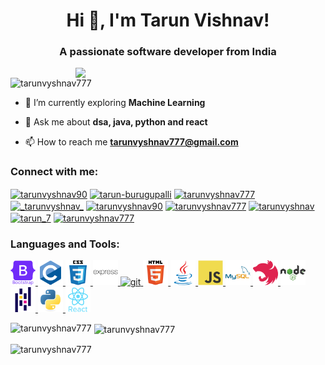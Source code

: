 <h1 align="center">Hi 👋, I'm Tarun Vishnav!</h1>
<h3 align="center">A passionate software developer from India</h3>

<img align="right" width="400" src="https://user-images.githubusercontent.com/74038190/212748842-9fcbad5b-6173-4175-8a61-521f3dbb7514.gif"/>

<p align="left"> <img src="https://komarev.com/ghpvc/?username=tarunvyshnav777&label=Profile%20views&color=0e75b6&style=flat" alt="tarunvyshnav777" /> </p>

- 🌱 I’m currently exploring **Machine Learning**

- 💬 Ask me about **dsa, java, python and react**

- 📫 How to reach me **tarunvyshnav777@gmail.com**

<h3 align="left">Connect with me:</h3>
<p align="left">
<a href="https://codepen.io/tarunvyshnav90" target="blank"><img align="center" src="https://raw.githubusercontent.com/rahuldkjain/github-profile-readme-generator/master/src/images/icons/Social/codepen.svg" alt="tarunvyshnav90" height="30" width="40" /></a>
<a href="https://linkedin.com/in/tarun-burugupalli" target="blank"><img align="center" src="https://raw.githubusercontent.com/rahuldkjain/github-profile-readme-generator/master/src/images/icons/Social/linked-in-alt.svg" alt="tarun-burugupalli" height="30" width="40" /></a>
<a href="https://codesandbox.com/tarunvyshnav777" target="blank"><img align="center" src="https://raw.githubusercontent.com/rahuldkjain/github-profile-readme-generator/master/src/images/icons/Social/codesandbox.svg" alt="tarunvyshnav777" height="30" width="40" /></a>
<a href="https://instagram.com/_tarunvyshnav_" target="blank"><img align="center" src="https://raw.githubusercontent.com/rahuldkjain/github-profile-readme-generator/master/src/images/icons/Social/instagram.svg" alt="_tarunvyshnav_" height="30" width="40" /></a>
<a href="https://www.codechef.com/users/tarunvyshnav90" target="blank"><img align="center" src="https://cdn.jsdelivr.net/npm/simple-icons@3.1.0/icons/codechef.svg" alt="tarunvyshnav90" height="30" width="40" /></a>
<a href="https://www.hackerrank.com/tarunvyshnav777" target="blank"><img align="center" src="https://raw.githubusercontent.com/rahuldkjain/github-profile-readme-generator/master/src/images/icons/Social/hackerrank.svg" alt="tarunvyshnav777" height="30" width="40" /></a>
<a href="https://codeforces.com/profile/tarunvyshnav" target="blank"><img align="center" src="https://raw.githubusercontent.com/rahuldkjain/github-profile-readme-generator/master/src/images/icons/Social/codeforces.svg" alt="tarunvyshnav" height="30" width="40" /></a>
<a href="https://www.leetcode.com/tarun_7" target="blank"><img align="center" src="https://raw.githubusercontent.com/rahuldkjain/github-profile-readme-generator/master/src/images/icons/Social/leet-code.svg" alt="tarun_7" height="30" width="40" /></a>
<a href="https://auth.geeksforgeeks.org/user/tarunvyshnav777" target="blank"><img align="center" src="https://raw.githubusercontent.com/rahuldkjain/github-profile-readme-generator/master/src/images/icons/Social/geeks-for-geeks.svg" alt="tarunvyshnav777" height="30" width="40" /></a>
</p>

<h3 align="left">Languages and Tools:</h3>
<p align="left"> <a href="https://getbootstrap.com" target="_blank" rel="noreferrer"> <img src="https://raw.githubusercontent.com/devicons/devicon/master/icons/bootstrap/bootstrap-plain-wordmark.svg" alt="bootstrap" width="40" height="40"/> </a> <a href="https://www.cprogramming.com/" target="_blank" rel="noreferrer"> <img src="https://raw.githubusercontent.com/devicons/devicon/master/icons/c/c-original.svg" alt="c" width="40" height="40"/> </a> <a href="https://www.w3schools.com/css/" target="_blank" rel="noreferrer"> <img src="https://raw.githubusercontent.com/devicons/devicon/master/icons/css3/css3-original-wordmark.svg" alt="css3" width="40" height="40"/> </a> <a href="https://expressjs.com" target="_blank" rel="noreferrer"> <img src="https://raw.githubusercontent.com/devicons/devicon/master/icons/express/express-original-wordmark.svg" alt="express" width="40" height="40"/> </a> <a href="https://git-scm.com/" target="_blank" rel="noreferrer"> <img src="https://www.vectorlogo.zone/logos/git-scm/git-scm-icon.svg" alt="git" width="40" height="40"/> </a> <a href="https://www.w3.org/html/" target="_blank" rel="noreferrer"> <img src="https://raw.githubusercontent.com/devicons/devicon/master/icons/html5/html5-original-wordmark.svg" alt="html5" width="40" height="40"/> </a> <a href="https://www.java.com" target="_blank" rel="noreferrer"> <img src="https://raw.githubusercontent.com/devicons/devicon/master/icons/java/java-original.svg" alt="java" width="40" height="40"/> </a> <a href="https://developer.mozilla.org/en-US/docs/Web/JavaScript" target="_blank" rel="noreferrer"> <img src="https://raw.githubusercontent.com/devicons/devicon/master/icons/javascript/javascript-original.svg" alt="javascript" width="40" height="40"/> </a> <a href="https://www.mysql.com/" target="_blank" rel="noreferrer"> <img src="https://raw.githubusercontent.com/devicons/devicon/master/icons/mysql/mysql-original-wordmark.svg" alt="mysql" width="40" height="40"/> </a> <a href="https://nestjs.com/" target="_blank" rel="noreferrer"> <img src="https://raw.githubusercontent.com/devicons/devicon/master/icons/nestjs/nestjs-plain.svg" alt="nestjs" width="40" height="40"/> </a> <a href="https://nodejs.org" target="_blank" rel="noreferrer"> <img src="https://raw.githubusercontent.com/devicons/devicon/master/icons/nodejs/nodejs-original-wordmark.svg" alt="nodejs" width="40" height="40"/> </a> <a href="https://pandas.pydata.org/" target="_blank" rel="noreferrer"> <img src="https://raw.githubusercontent.com/devicons/devicon/2ae2a900d2f041da66e950e4d48052658d850630/icons/pandas/pandas-original.svg" alt="pandas" width="40" height="40"/> </a> <a href="https://www.python.org" target="_blank" rel="noreferrer"> <img src="https://raw.githubusercontent.com/devicons/devicon/master/icons/python/python-original.svg" alt="python" width="40" height="40"/> </a> <a href="https://reactjs.org/" target="_blank" rel="noreferrer"> <img src="https://raw.githubusercontent.com/devicons/devicon/master/icons/react/react-original-wordmark.svg" alt="react" width="40" height="40"/> </a> </p>

<p><img align="left" src="https://github-readme-stats.vercel.app/api/top-langs?username=tarunvyshnav777&show_icons=true&locale=en&layout=compact" alt="tarunvyshnav777" /></p>

<p>&nbsp;<img align="center" src="https://github-readme-stats.vercel.app/api?username=tarunvyshnav777&show_icons=true&locale=en" alt="tarunvyshnav777" /></p>

<p><img align="center" src="https://github-readme-streak-stats.herokuapp.com/?user=tarunvyshnav777&" alt="tarunvyshnav777" /></p>
